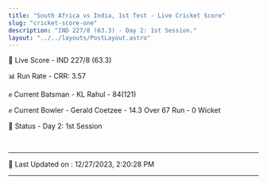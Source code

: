 ```yaml
---
title: "South Africa vs India, 1st Test - Live Cricket Score"
slug: "cricket-score-one"
description: "IND 227/8 (63.3) - Day 2: 1st Session."
layout: "../../layouts/PostLayout.astro"
---
```


🔴 Live Score - IND 227/8 (63.3)  

📊 Run Rate - CRR: 3.57  

✊ Current Batsman - KL Rahul - 84(121)  

✊ Current Bowler - Gerald Coetzee - 14.3 Over 67 Run - 0 Wicket  

📑 Status - Day 2: 1st Session

<br />

***

📝 Last Updated on : 12/27/2023, 2:20:28 PM

***

